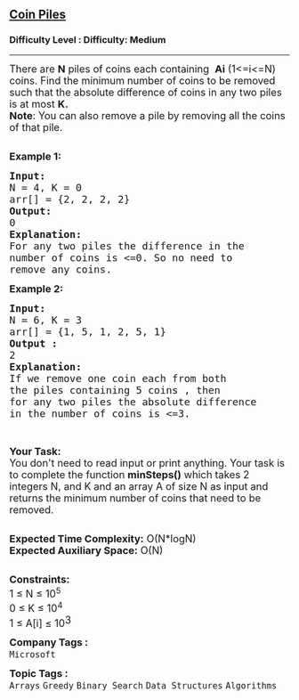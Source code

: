 <h2><a href="https://www.geeksforgeeks.org/problems/coin-piles5152/1?page=1&difficulty=Medium&status=unsolved&sortBy=submissions">Coin Piles</a></h2><h3>Difficulty Level : Difficulty: Medium</h3><hr><div class="problems_problem_content__Xm_eO"><p><span style="font-size: 18px;">There are <strong>N</strong> piles of coins each containing &nbsp;<strong>Ai</strong> (1&lt;=i&lt;=N) coins. Find the minimum number of coins to be removed such that the absolute difference of coins in any two piles is at most <strong>K.</strong><br><strong>Note</strong>:&nbsp;You can also remove a pile by removing all the coins of that pile.</span></p>
<p><br><span style="font-size: 18px;"><strong>Example 1:</strong></span></p>
<pre><span style="font-size: 18px;"><strong>Input:
</strong>N = 4, K = 0
arr[] = {2, 2, 2, 2}
<strong>Output:
</strong>0
<strong>Explanation:</strong>
</span><span style="font-size: 18px;">For any two piles the difference in the
number of coins is &lt;=0. So no need to
remove any coins.</span> 
</pre>
<div><span style="font-size: 18px;"><strong>Example 2:</strong></span></div>
<pre><span style="font-size: 18px;"><strong>Input:
</strong>N = 6, K = 3
arr[] = {1, 5, 1, 2, 5, 1} 
<strong>Output :</strong>
2</span>
<span style="font-size: 18px;"><strong>Explanation:</strong>
</span><span style="font-size: 18px;">If we remove one coin each from both
the piles containing 5 coins , then
for any two piles the absolute difference
in the number of coins is &lt;=3.</span> 

</pre>
<p><br><span style="font-size: 18px;"><strong>Your Task:&nbsp;&nbsp;</strong><br>You don't need to read input or print anything. Your task is to complete the function <strong>minSteps()</strong>&nbsp;which takes 2 integers N, and K and an array A of size N as input and returns the minimum number of coins that need to be removed.</span></p>
<p><br><span style="font-size: 18px;"><strong>Expected Time Complexity:</strong> O(N*logN)<br><strong>Expected Auxiliary Space:</strong> O(N)</span></p>
<p><br><span style="font-size: 18px;"><strong>Constraints:</strong><br>1 ≤ N ≤ 10<sup>5</sup><br>0 ≤ K ≤ 10<sup>4</sup></span><br><span style="font-size: 18px;">1 ≤ A[i] ≤ 10</span><sup style="font-size: 18px;">3</sup></p></div><p><span style=font-size:18px><strong>Company Tags : </strong><br><code>Microsoft</code>&nbsp;<br><p><span style=font-size:18px><strong>Topic Tags : </strong><br><code>Arrays</code>&nbsp;<code>Greedy</code>&nbsp;<code>Binary Search</code>&nbsp;<code>Data Structures</code>&nbsp;<code>Algorithms</code>&nbsp;